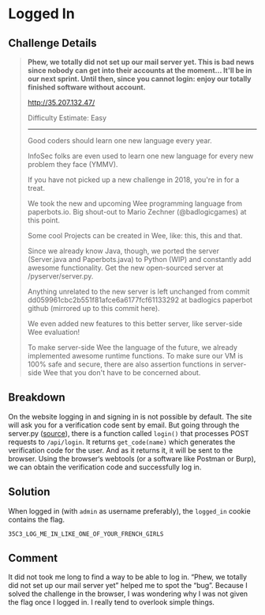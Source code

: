 # Logged In
## Challenge Details
> **Phew, we totally did not set up our mail server yet. This is bad news since nobody can get into their accounts at the moment... It'll be in our next sprint. Until then, since you cannot login: enjoy our totally finished software without account.**
> 
> http://35.207.132.47/
> 
> Difficulty Estimate: Easy
> 
> ---
> Good coders should learn one new language every year.
>
> InfoSec folks are even used to learn one new language for every new problem they face (YMMV).
> 
> If you have not picked up a new challenge in 2018, you're in for a treat.
> 
> We took the new and upcoming Wee programming language from paperbots.io. Big shout-out to Mario Zechner (@badlogicgames) at this point.
> 
> Some cool Projects can be created in Wee, like: this, this and that.
> 
> Since we already know Java, though, we ported the server (Server.java and Paperbots.java) to Python (WIP) and constantly add awesome functionality. Get the new open-sourced server at /pyserver/server.py.
> 
> Anything unrelated to the new server is left unchanged from commit dd059961cbc2b551f81afce6a6177fcf61133292 at badlogics paperbot github (mirrored up to this commit here).
> 
> We even added new features to this better server, like server-side Wee evaluation!
> 
> To make server-side Wee the language of the future, we already implemented awesome runtime functions. To make sure our VM is 100% safe and secure, there are also assertion functions in server-side Wee that you don't have to be concerned about.

## Breakdown

On the website logging in and signing in is not possible by default. The site will ask you for a verification code sent by email. But going through the server.py ([source](https://github.com/KevSlashNull/35c3-junior-ctf/blob/master/_paperbots/server.py)), there is a function called `login()` that processes POST requests to `/api/login`. It returns `get_code(name)` which generates the verification code for the user. And as it returns it, it will be sent to the browser. Using the browser‘s webtools (or a software like Postman or Burp), we can obtain the verification code and successfully log in.

## Solution

When logged in (with `admin` as username preferably), the `logged_in` cookie contains the flag.

```
35C3_LOG_ME_IN_LIKE_ONE_OF_YOUR_FRENCH_GIRLS
```

## Comment

It did not took me long to find a way to be able to log in. “Phew, we totally did not set up our mail server yet” helped me to spot the “bug”. Because I solved the challenge in the browser, I was wondering why I was not given the flag once I logged in. I really tend to overlook simple things.
